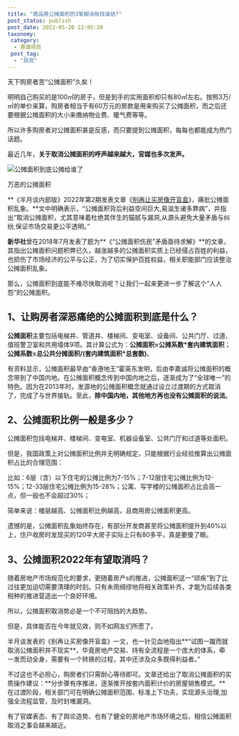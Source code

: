 ```yaml
---
title: "商品房公摊面积的3笔糊涂账找谁结?"
post_status: publish
post_date: 2022-05-20 22:05:20
taxonomy:
 category: 
  - 靠谱项目
 post_tag: 
  - "投资"
---
```


天下购房者苦“公摊面积”久矣！

明明自己购买的是100㎡的房子，但是到手的实用面积却只有80㎡左右。按照3万/㎡的单价来算，购房者相当于有60万元的房款是用来购买了公摊面积，而之后还要根据公摊面积的大小来缴纳物业费、暖气费等等。

所以许多购房者对公摊面积甚是反感，而只要提到公摊面积，每每也都能成为热门话题。

最近几年，**关于取消公摊面积的呼声越来越大，官媒也多次发声。**

![公摊面积到底公摊给谁了](https://cdn.fendou.la/fendou/2022/03/gongtan.png)

万恶的公摊面积

**《半月谈内部版》2022年第2期发表文章《[别再让买房像开盲盒](https://view.inews.qq.com/a/20220213A07VCW00)》，痛批公摊面积乱象。**文中明确表示，“公摊面积背后利益空间巨大,易滋生诸多弊病”，并指出“取消公摊面积，尤其意味着杜绝其伴生的猫腻与漏洞,从源头避免大量矛盾与纠纷,保证市场交易更公平透明。”

**新华社**曾在2018年7月发表了题为**《“公摊面积伤民”矛盾亟待求解》**的文章，其指出公摊面积问题积弊已久，越涨越多的公摊面积实质上已经侵占百姓的利益，也损伤了市场经济的公平与公正，为了切实保护百姓权益，相关职能部门应该整治公摊面积乱象。

那么，公摊面积到底能不难尽快取消呢？让我们一起来更进一步了解这个“人人怨”的公摊面积。

## 1、让购房者深恶痛绝的公摊面积到底是什么？

**公摊面积**主要包括电梯井、管道井、楼梯间、变电室、设备间、公共门厅、过道、值班警卫室和共用墙体9项。其计算公式为：**公摊面积=公摊系数\*套内建筑面积**；**公摊系数=总公共分摊面积/(套内建筑面积\*总套数)**。

有资料显示，公摊面积最早由“香港地王”霍英东发明，后由李嘉诚将公摊面积的概念带到了中国内地。在公摊面积概念传到中国内地之后，逐渐成为了“全球唯一”的特色。因为在2013年时，发源地的公摊面积概念就通过设立过渡期的方式取消了，完成了与世界接轨。至此，**除中国内地，其他地方再也没有公摊面积的说法**。

## 2、公摊面积比例一般是多少？

公摊面积包括电梯井、楼梯间、变电室、机器设备室、公共门厅和过道等处面积。

但是，我国政策上对公摊面积比例并无明确规定，只能根据行业经验推算出公摊面积占比的合理范围：

比如：6层（含）以下住宅的公摊比例为7-15%；7-12层住宅公摊比例为12-15%；12-33层住宅公摊比例为15-28%；公寓、写字楼的公摊面积占比会高一点，但一般也不会超过30%；

简单来说：楼层越高、公摊面积比例越高，且商用房公摊面积更高。

遗憾的是，公摊面积乱象始终存在，有部分开发商甚至将公摊面积提升到40%以上，住户收房时发现买的120平大房子实际上只有80多平，真是要傻了眼。

## 3、公摊面积2022年有望取消吗？

随着房地产市场规范化的要求，更随着房产s的推进，公摊面积这一“顽疾”到了比过往更加迫切需要清理的时刻。只有未雨绸缪地将相关政策补齐，才能为后续各类税种的推进营造出一个良好环境。

所以，公摊面积取消势必是一个不可阻挡的大趋势。

但是，具体能否在今年就见效，则不如网友们所愿了。

半月谈发表的《别再让买房像开盲盒》一文，也一针见血地指出**“试图一蹴而就取消公摊面积并不现实**，毕竟房地产交易、持有全流程是一个庞大的体系，牵一发而动全身，需要有一个转换的过程，其中还涉及众多既得利益者。”

不过这也不必担心，购房者们只需耐心等待即可。文章还给出了取消公摊面积的实质操作建议：**分步骤有序推进，逐渐推开按套内面积计价的房屋销售模式。**在过渡阶段，相关部门可在明确公摊面积范围、标准上下功夫，实现源头治理,加强全流程监管，及时封堵漏洞。

有了官媒表态、有了舆论造势、也有了健全的房地产市场环境之后，相信公摊面积取消之事会越来越近。
